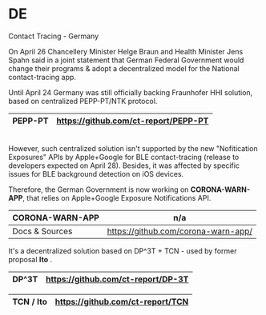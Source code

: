 # DE
Contact Tracing - Germany

On April 26 Chancellery Minister Helge Braun and Health Minister Jens Spahn said in a joint statement that German Federal Government would change their programs & adopt a decentralized model for the National contact-tracing app.

Until April 24 Germany was still officially backing Fraunhofer HHI solution, based on centralized PEPP-PT/NTK protocol.

PEPP-PT | https://github.com/ct-report/PEPP-PT
--------|-------------------------------------

\
However, such centralized solution isn't supported by the new "Nofitication Exposures" APIs by Apple+Google for BLE contact-tracing (release to developers expected on April 28). Besides, it was affected by specific issues for BLE background detection on iOS devices.

Therefore, the German Government is now working on **CORONA-WARN-APP**, that relies on Apple+Google Exposure Notifications API. 

CORONA-WARN-APP | n/a
----------------|----
Docs & Sources | https://github.com/corona-warn-app/

It's a decentralized solution based on DP^3T + TCN - used by former proposal **Ito** .

DP^3T | https://github.com/ct-report/DP-3T
------|-----------------------------------

TCN / Ito | https://github.com/ct-report/TCN 
----------|---------------------------------
